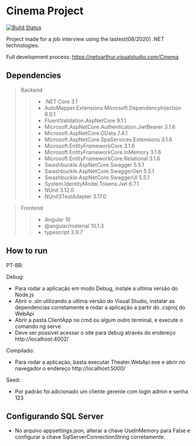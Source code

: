 # Cinema Project

[![Build Status](https://netoarthur.visualstudio.com/Cinema/_apis/build/status/Arthur-Neto.cinema-project?branchName=master)](https://netoarthur.visualstudio.com/Cinema/_build/latest?definitionId=6&branchName=master)

Project made for a job interview using the lastest(08/2020) .NET technologies.

Full development process: https://netoarthur.visualstudio.com/Cinema

## Dependencies

> Backend
>> * .NET Core 3.1
>> * AutoMapper.Extensions.Microsoft.DependencyInjection 8.0.1
>> * FluentValidation.AspNetCore 9.1.1
>> * Microsoft.AspNetCore.Authentication.JwtBearer 3.1.6
>> * Microsoft.AspNetCore.OData 7.4.1
>> * Microsoft.AspNetCore.SpaServices.Extensions 3.1.6
>> * Microsoft.EntityFrameworkCore 3.1.6
>> * Microsoft.EntityFrameworkCore.InMemory 3.1.6
>> * Microsoft.EntityFrameworkCore.Relational 3.1.6
>> * Swashbuckle.AspNetCore.Swagger 5.5.1
>> * Swashbuckle.AspNetCore.SwaggerGen 5.5.1
>> * Swashbuckle.AspNetCore.SwaggerUI 5.5.1
>> * System.IdentityModel.Tokens.Jwt 6.7.1
>> * NUnit 3.12.0
>> * NUnit3TestAdapter 3.17.0

> Frontend
>> * Angular 10
>> * @angular/material 10.1.3
>> * typescript 3.9.7

## How to run

PT-BR:

Debug:
* Para rodar a aplicação em modo Debug, instale a ultima versão do Node.js
* Abrir o .sln utilizando a ultima versão do Visual Studio, instalar as dependencias corretamente e rodar a aplicação a partir do .csproj do WebApi
* Abrir a pasta ClientApp no cmd ou algum outro terminal, e execute o comando ng serve
* Deve ser possivel acessar o site para debug através do endereço http://localhost:4002/

Compilado:
* Para rodar a aplicação, basta executar Theater.WebApi.exe e abrir no navegador o endereço http://localhost:5000/

Seed:
* Por padrão foi adicionado um cliente gerente com login admin e senha 123

## Configurando SQL Server

* No arquivo appsettings.json, alterar a chave UseInMemory para False e configurar a chave SqlServerConnectionString corretamente.

